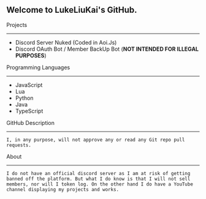 ## Welcome to LukeLiuKai's GitHub.


Projects
- - - -

- Discord Server Nuked (Coded in Aoi.Js)
- Discord OAuth Bot / Member BackUp Bot (**NOT INTENDED FOR ILLEGAL PURPOSES**)


Programming Languages
- - - -

- JavaScript
- Lua
- Python
- Java
- TypeScript


GitHub Description
- - - -

```
I, in any purpose, will not approve any or read any Git repo pull requests.
```


About
- - - -

```
I do not have an official discord server as I am at risk of getting banned off the platform. But what I do know is that I will not sell members, nor will I token log. On the other hand I do have a YouTube channel displaying my projects and works.
```
